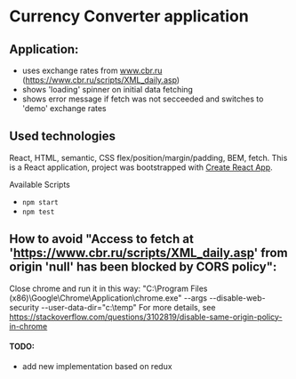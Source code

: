 # Currency Converter application

## Application:
 - uses exchange rates from www.cbr.ru (https://www.cbr.ru/scripts/XML_daily.asp)
 - shows 'loading' spinner on initial data fetching
 - shows error message if fetch was not secceeded and switches to 'demo' exchange rates

## Used technologies
React, HTML, semantic, CSS flex/position/margin/padding, BEM, fetch.
This is a React application, project was bootstrapped with [Create React App](https://github.com/facebook/create-react-app).

Available Scripts
- `npm start`
- `npm test`

## How to avoid "Access to fetch at 'https://www.cbr.ru/scripts/XML_daily.asp' from origin 'null' has been blocked by CORS policy":

Close chrome and run it in this way: "C:\Program Files (x86)\Google\Chrome\Application\chrome.exe" --args --disable-web-security --user-data-dir="c:\temp"
For more details, see https://stackoverflow.com/questions/3102819/disable-same-origin-policy-in-chrome

#### TODO:
- add new implementation based on redux
